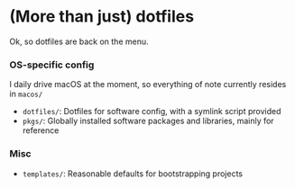 # (More than just) dotfiles

Ok, so dotfiles are back on the menu.

### OS-specific config

I daily drive macOS at the moment, so everything of note currently resides in `macos/`

- `dotfiles/`: Dotfiles for software config, with a symlink script provided
- `pkgs/`: Globally installed software packages and libraries, mainly for reference

### Misc

- `templates/`: Reasonable defaults for bootstrapping projects
